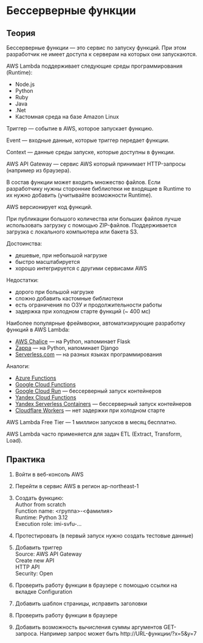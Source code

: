 # Бессерверные функции

## Теория

Бессерверные функции — это сервис по запуску функций. При этом разработчик не имеет доступа к серверам на которых они запускаются.

AWS Lambda поддерживает следующие среды программирования (Runtime):
* Node.js
* Python
* Ruby
* Java
* .Net
* Кастомная среда на базе Amazon Linux

Триггер — событие в AWS, которое запускает функцию.

Event — входные данные, которые триггер передает функции.

Context — данные среды запуске, которые доступны в функции.

AWS API Gateway — сервис AWS который принимает HTTP-запросы (например из браузера).

В состав функции может входить множество файлов. Если разработчику нужны сторонние библиотеки не входящие в Runtime то их нужно добавить (учитывайте возможности Runtime).

AWS версионирует код функций.

При публикации большого количества или больших файлов лучше использовать загрузку с помощью ZIP-файлов. Поддерживается загрузка с локального компьютера или бакета S3.

Достоинства:
* дешевые, при небольшой нагрузке
* быстро масштабируется
* хорошо интегрируется с другими сервисами AWS

Недостатки:
* дорого при большой нагрузке
* сложно добавить кастомные библиотеки
* есть ограничения по ОЗУ и продолжительности работы
* задержка при холодном старте функций (~ 400 мс)

Наиболее популярные фреймворки, автоматизирующие разработку функций в AWS Lambda:
* [AWS Chalice](https://github.com/aws/chalice) — на Python, напоминает Flask
* [Zappa](https://github.com/zappa/Zappa) — на Python, напоминает Django
* [Serverless.com](https://www.serverless.com/) — на разных языках программирования

Аналоги:
* [Azure Functions](https://azure.microsoft.com/en-us/products/functions)
* [Google Cloud Functions](https://cloud.google.com/functions)
* [Google Cloud Run](https://cloud.google.com/run) — бессерверный запуск контейнеров
* [Yandex Cloud Functions](https://cloud.yandex.ru/ru/services/functions)
* [Yandex Serverless Containers](https://cloud.yandex.ru/ru/services/serverless-containers) — бессерверный запуск контейнеров
* [Cloudflare Workers](https://workers.cloudflare.com/) — нет задержки при холодном старте

AWS Lambda Free Tier — 1 миллион запусков в месяц бесплатно.

AWS Lambda часто применяется для задач ETL (Extract, Transform, Load).

## Практика
1. Войти в веб-консоль AWS

2. Перейти в сервис AWS в регион ap-northeast-1

3. Создать функцию:\
   Author from scratch\
   Function name: <группа>-<фамилия>\
   Runtime: Python 3.12\
   Execution role: imi-svfu-…

4. Протестировать (в первый запуск нужно создать тестовые данные)

5. Добавить триггер\
   Source: AWS API Gateway\
   Create new API\
   HTTP API\
   Security: Open

6. Проверить работу функции в браузере с помощью ссылки на вкладке Configuration

7. Добавить шаблон страницы, исправить заголовки

8. Проверить работу функции в браузере

9. Добавить возможность вычисления суммы аргументов GET-запроса. Например запрос может быть http://URL-функции/?x=5&y=7
